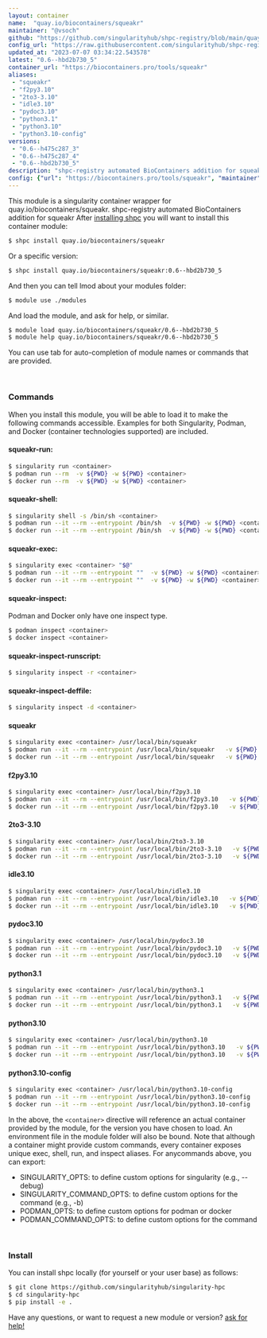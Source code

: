 ```yaml
---
layout: container
name:  "quay.io/biocontainers/squeakr"
maintainer: "@vsoch"
github: "https://github.com/singularityhub/shpc-registry/blob/main/quay.io/biocontainers/squeakr/container.yaml"
config_url: "https://raw.githubusercontent.com/singularityhub/shpc-registry/main/quay.io/biocontainers/squeakr/container.yaml"
updated_at: "2023-07-07 03:34:22.543578"
latest: "0.6--hbd2b730_5"
container_url: "https://biocontainers.pro/tools/squeakr"
aliases:
 - "squeakr"
 - "f2py3.10"
 - "2to3-3.10"
 - "idle3.10"
 - "pydoc3.10"
 - "python3.1"
 - "python3.10"
 - "python3.10-config"
versions:
 - "0.6--h475c287_3"
 - "0.6--h475c287_4"
 - "0.6--hbd2b730_5"
description: "shpc-registry automated BioContainers addition for squeakr"
config: {"url": "https://biocontainers.pro/tools/squeakr", "maintainer": "@vsoch", "description": "shpc-registry automated BioContainers addition for squeakr", "latest": {"0.6--hbd2b730_5": "sha256:e7d23de035fcdb9255c1b89dfc890984b8edcb0b65205a4999c3d1017aa4122d"}, "tags": {"0.6--h475c287_3": "sha256:398ae869085cca776e9d8e92784a4fd93c61dbdad7298f1790bd4995308ec379", "0.6--h475c287_4": "sha256:37b727df56bfa10fca7c384dc6da9e79d078c1df3734d43dbcda9b04d4fc6332", "0.6--hbd2b730_5": "sha256:e7d23de035fcdb9255c1b89dfc890984b8edcb0b65205a4999c3d1017aa4122d"}, "docker": "quay.io/biocontainers/squeakr", "aliases": {"squeakr": "/usr/local/bin/squeakr", "f2py3.10": "/usr/local/bin/f2py3.10", "2to3-3.10": "/usr/local/bin/2to3-3.10", "idle3.10": "/usr/local/bin/idle3.10", "pydoc3.10": "/usr/local/bin/pydoc3.10", "python3.1": "/usr/local/bin/python3.1", "python3.10": "/usr/local/bin/python3.10", "python3.10-config": "/usr/local/bin/python3.10-config"}}
---
```


This module is a singularity container wrapper for quay.io/biocontainers/squeakr.
shpc-registry automated BioContainers addition for squeakr
After [installing shpc](#install) you will want to install this container module:


```bash
$ shpc install quay.io/biocontainers/squeakr
```

Or a specific version:

```bash
$ shpc install quay.io/biocontainers/squeakr:0.6--hbd2b730_5
```

And then you can tell lmod about your modules folder:

```bash
$ module use ./modules
```

And load the module, and ask for help, or similar.

```bash
$ module load quay.io/biocontainers/squeakr/0.6--hbd2b730_5
$ module help quay.io/biocontainers/squeakr/0.6--hbd2b730_5
```

You can use tab for auto-completion of module names or commands that are provided.

<br>

### Commands

When you install this module, you will be able to load it to make the following commands accessible.
Examples for both Singularity, Podman, and Docker (container technologies supported) are included.

#### squeakr-run:

```bash
$ singularity run <container>
$ podman run --rm  -v ${PWD} -w ${PWD} <container>
$ docker run --rm  -v ${PWD} -w ${PWD} <container>
```

#### squeakr-shell:

```bash
$ singularity shell -s /bin/sh <container>
$ podman run --it --rm --entrypoint /bin/sh  -v ${PWD} -w ${PWD} <container>
$ docker run --it --rm --entrypoint /bin/sh  -v ${PWD} -w ${PWD} <container>
```

#### squeakr-exec:

```bash
$ singularity exec <container> "$@"
$ podman run --it --rm --entrypoint ""  -v ${PWD} -w ${PWD} <container> "$@"
$ docker run --it --rm --entrypoint ""  -v ${PWD} -w ${PWD} <container> "$@"
```

#### squeakr-inspect:

Podman and Docker only have one inspect type.

```bash
$ podman inspect <container>
$ docker inspect <container>
```

#### squeakr-inspect-runscript:

```bash
$ singularity inspect -r <container>
```

#### squeakr-inspect-deffile:

```bash
$ singularity inspect -d <container>
```


#### squeakr

```bash
$ singularity exec <container> /usr/local/bin/squeakr
$ podman run --it --rm --entrypoint /usr/local/bin/squeakr   -v ${PWD} -w ${PWD} <container> -c " $@"
$ docker run --it --rm --entrypoint /usr/local/bin/squeakr   -v ${PWD} -w ${PWD} <container> -c " $@"
```


#### f2py3.10

```bash
$ singularity exec <container> /usr/local/bin/f2py3.10
$ podman run --it --rm --entrypoint /usr/local/bin/f2py3.10   -v ${PWD} -w ${PWD} <container> -c " $@"
$ docker run --it --rm --entrypoint /usr/local/bin/f2py3.10   -v ${PWD} -w ${PWD} <container> -c " $@"
```


#### 2to3-3.10

```bash
$ singularity exec <container> /usr/local/bin/2to3-3.10
$ podman run --it --rm --entrypoint /usr/local/bin/2to3-3.10   -v ${PWD} -w ${PWD} <container> -c " $@"
$ docker run --it --rm --entrypoint /usr/local/bin/2to3-3.10   -v ${PWD} -w ${PWD} <container> -c " $@"
```


#### idle3.10

```bash
$ singularity exec <container> /usr/local/bin/idle3.10
$ podman run --it --rm --entrypoint /usr/local/bin/idle3.10   -v ${PWD} -w ${PWD} <container> -c " $@"
$ docker run --it --rm --entrypoint /usr/local/bin/idle3.10   -v ${PWD} -w ${PWD} <container> -c " $@"
```


#### pydoc3.10

```bash
$ singularity exec <container> /usr/local/bin/pydoc3.10
$ podman run --it --rm --entrypoint /usr/local/bin/pydoc3.10   -v ${PWD} -w ${PWD} <container> -c " $@"
$ docker run --it --rm --entrypoint /usr/local/bin/pydoc3.10   -v ${PWD} -w ${PWD} <container> -c " $@"
```


#### python3.1

```bash
$ singularity exec <container> /usr/local/bin/python3.1
$ podman run --it --rm --entrypoint /usr/local/bin/python3.1   -v ${PWD} -w ${PWD} <container> -c " $@"
$ docker run --it --rm --entrypoint /usr/local/bin/python3.1   -v ${PWD} -w ${PWD} <container> -c " $@"
```


#### python3.10

```bash
$ singularity exec <container> /usr/local/bin/python3.10
$ podman run --it --rm --entrypoint /usr/local/bin/python3.10   -v ${PWD} -w ${PWD} <container> -c " $@"
$ docker run --it --rm --entrypoint /usr/local/bin/python3.10   -v ${PWD} -w ${PWD} <container> -c " $@"
```


#### python3.10-config

```bash
$ singularity exec <container> /usr/local/bin/python3.10-config
$ podman run --it --rm --entrypoint /usr/local/bin/python3.10-config   -v ${PWD} -w ${PWD} <container> -c " $@"
$ docker run --it --rm --entrypoint /usr/local/bin/python3.10-config   -v ${PWD} -w ${PWD} <container> -c " $@"
```



In the above, the `<container>` directive will reference an actual container provided
by the module, for the version you have chosen to load. An environment file in the
module folder will also be bound. Note that although a container
might provide custom commands, every container exposes unique exec, shell, run, and
inspect aliases. For anycommands above, you can export:

 - SINGULARITY_OPTS: to define custom options for singularity (e.g., --debug)
 - SINGULARITY_COMMAND_OPTS: to define custom options for the command (e.g., -b)
 - PODMAN_OPTS: to define custom options for podman or docker
 - PODMAN_COMMAND_OPTS: to define custom options for the command

<br>

### Install

You can install shpc locally (for yourself or your user base) as follows:

```bash
$ git clone https://github.com/singularityhub/singularity-hpc
$ cd singularity-hpc
$ pip install -e .
```

Have any questions, or want to request a new module or version? [ask for help!](https://github.com/singularityhub/singularity-hpc/issues)
